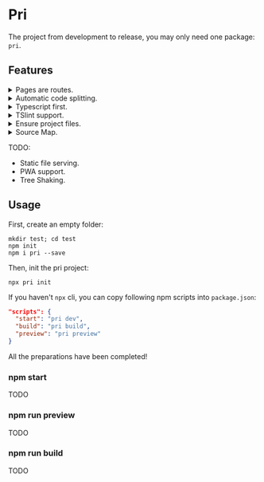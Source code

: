 # Pri

The project from development to release, you may only need one package: `pri`.

## Features

<details>
  <summary>Pages are routes.</summary>
  TODO
</details>

<details>
  <summary>Automatic code splitting.</summary>
  
  > As long as there are two or more files under `pages`, the code splitting function will be automatically opened.
  > We will automatically generate the following routing:

  ```typescript
  const srcPagesIndex = Loadable({
    loader: () => import("..."),
    loading: () => null
  })

  const srcPagesOther = Loadable({
    loader: () => import("..."),
    loading: () => null
  })
  ```
  
</details>

<details>
  <summary>Typescript first.</summary>
  
  > Pri is written by typescript, so it's easy to use in typescript:

  ```typescript
  // pages/index.tsx
  import { React } from "pri"
  ```

</details>

<details>
  <summary>TSlint support.</summary>
  TODO
</details>

<details>
  <summary>Ensure project files.</summary>
  TODO
</details>

<details>
  <summary>Source Map.</summary>
  You can see output like this: `index.tsx:3`.
</details>

TODO:

- Static file serving.
- PWA support.
- Tree Shaking.

## Usage

First, create an empty folder:

```shell
mkdir test; cd test
npm init
npm i pri --save
```

Then, init the pri project:

```shell
npx pri init
```

If you haven't `npx` cli, you can copy following npm scripts into `package.json`:

```json
"scripts": {
  "start": "pri dev",
  "build": "pri build",
  "preview": "pri preview"
}
```

All the preparations have been completed!

### npm start

TODO

### npm run preview

TODO

### npm run build

TODO